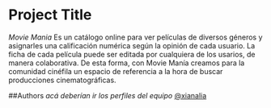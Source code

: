 # Project Title

*Movie Mania*
Es un catálogo online para ver películas de diversos géneros y asignarles una calificación numérica según la opinión de cada usuario. La ficha de cada película puede ser editada por cualquiera de los  usarios, de manera colaborativa. De esta forma, con Movie Manía creamos para la comunidad cinéfila un espacio de referencia a la hora de buscar producciones cinematográficas.

##Authors
_acá deberían ir los perfiles del equipo_
[@xianalia](https://www.github.com/xianalia)

